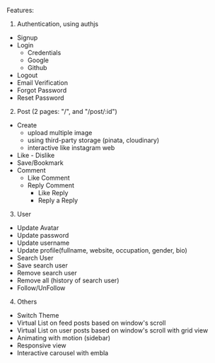 Features:

1. Authentication, using authjs

- Signup
- Login
  - Credentials
  - Google
  - Github
- Logout
- Email Verification
- Forgot Password
- Reset Password

2. Post (2 pages: "/", and "/post/:id")

- Create
  - upload multiple image
  - using third-party storage (pinata, cloudinary)
  - interactive like instagram web
- Like - Dislike
- Save/Bookmark
- Comment
  - Like Comment
  - Reply Comment
    - Like Reply
    - Reply a Reply

3. User

- Update Avatar
- Update password
- Update username
- Update profile(fullname, website, occupation, gender, bio)
- Search User
- Save search user
- Remove search user
- Remove all (history of search user)
- Follow/UnFollow

4. Others

- Switch Theme
- Virtual List on feed posts based on window's scroll
- Virtual List on user posts based on window's scroll with grid view
- Animating with motion (sidebar)
- Responsive view
- Interactive carousel with embla
